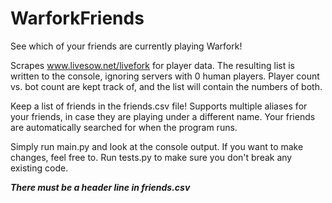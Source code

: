 # WarforkFriends
See which of your friends are currently playing Warfork!

Scrapes www.livesow.net/livefork for player data. The resulting list is written to the console, ignoring servers with 0 human players.
Player count vs. bot count are kept track of, and the list will contain the numbers of both.

Keep a list of friends in the friends.csv file! Supports multiple aliases for your friends, in case they are playing under a different name. Your friends are automatically
searched for when the program runs.

Simply run main.py and look at the console output. If you want to make changes, feel free to. Run tests.py to make sure you don't break any existing code.



***There must be a header line in friends.csv***
